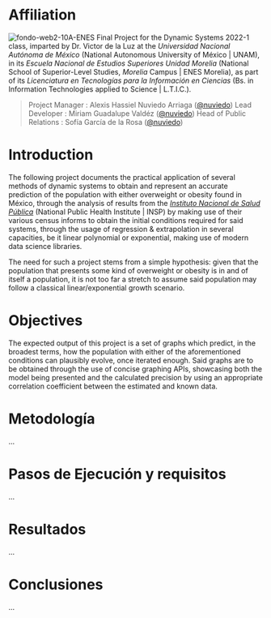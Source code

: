 # Affiliation
![fondo-web2-10A-ENES](https://user-images.githubusercontent.com/100146672/160222385-4576c60e-1005-4753-b34d-c5461658c11b.png)
Final Project for the Dynamic Systems 2022-1 class, imparted by Dr. Victor de la Luz at the _Universidad Nacional Autónoma de México_ (National Autonomous University of México | UNAM), in its _Escuela Nacional de Estudios Superiores Unidad Morelia_ (National School of Superior-Level Studies, _Morelia_ Campus | ENES Morelia), as part of its _Licenciatura en Tecnologías para la Información en Ciencias_ (Bs. in Information Technologies applied to Science | L.T.I.C.).

> Project Manager : Alexis Hassiel Nuviedo Arriaga ([@nuviedo](https://github.com/nuviedo))
> Lead Developer : Miriam Guadalupe Valdéz ([@nuviedo](https://github.com/mirluvams))
> Head of Public Relations : Sofía García de la Rosa ([@nuviedo](https://github.com/SofiaDeLaRosa))


# Introduction
The following project documents the practical application of several methods of dynamic systems to obtain and represent an accurate prediction of the population with either overweight or obesity found in México, through the analysis of results from the [_Instituto Nacional de Salud Pública_](https://insp.mx/) (National Public Health Institute | INSP) by making use of their various census informs to obtain the initial conditions required for said systems, through the usage of regression & extrapolation in several capacities, be it linear polynomial or exponential, making use of modern data science libraries.

The need for such a project stems from a simple hypothesis: given that the population that presents some kind of overweight or obesity is in and of itself a population, it is not too far a stretch to assume said population may follow a classical linear/exponential growth scenario. 


# Objectives
The expected output of this project is a set of graphs which predict, in the broadest terms, how the population with either of the aforementioned conditions can plausibly evolve, once iterated enough.
Said graphs are to be obtained through the use of concise graphing APIs, showcasing both the model being presented and the calculated precision by using an appropriate correlation coefficient between the estimated and known data.



# Metodología
...



# Pasos de Ejecución y requisitos
...



# Resultados
...



# Conclusiones
...


